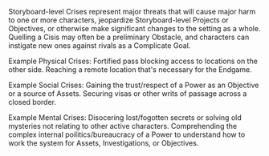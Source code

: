 Storyboard-level Crises represent major threats that will cause major harm to one or more characters, jeopardize Storyboard-level Projects or Objectives, or otherwise make significant changes to the setting as a whole. Quelling a Cisis may often be a preliminary Obstacle, and characters can instigate new ones against rivals as a Complicate Goal.

Example Physical Crises:
Fortified pass blocking access to locations on the other side.
Reaching a remote location that's necessary for the Endgame.

Example Social Crises:
Gaining the trust/respect of a Power as an Objective or a source of Assets.
Securing visas or other writs of passage across a closed border.

Example Mental Crises:
Disocering lost/fogotten secrets or solving old mysteries not relating to other active characters.
Comprehending the complex internal poilitics/bureaucracy of a Power to understand how to work the system for Assets, Investigations, or Objectives.